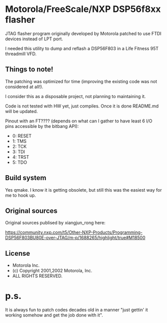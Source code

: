 # Motorola/FreeScale/NXP DSP56f8xx flasher

JTAG flasher program originally developed by Motorola patched to use FTDI devices instead of LPT port.

I needed this utility to dump and reflash a DSP56F803 in a Life Fitness 95T threadmill VFD.

## Things to note!

The patching was optimized for time (improving the existing code was not considered at all!).

I consider this as a disposable project, not planning to maintaining it.

Code is not tested with HW yet, just compiles. Once it is done README.md will be updated.

Pinout with an FT???? (depends on what can I gather to have least 6 I/O pins accessible by the bitbang API):
- 0: RESET
- 1: TMS
- 2: TCK
- 3: TDI
- 4: TRST
- 5: TDO

## Build system

Yes qmake. I know it is getting obsolete, but still this was the easiest way for me to hook up.

## Original sources

Original sources publised by xiangjun_rong here:

https://community.nxp.com/t5/Other-NXP-Products/Programming-DSP56F803BU80E-over-JTAG/m-p/1688265/highlight/true#M18500

## License

* Motorola Inc.
* (c) Copyright 2001,2002 Motorola, Inc.
* ALL RIGHTS RESERVED.

# p.s.

It is always fun to patch codes decades old in a manner "just gettin' it working somehow and get the job done with it".
